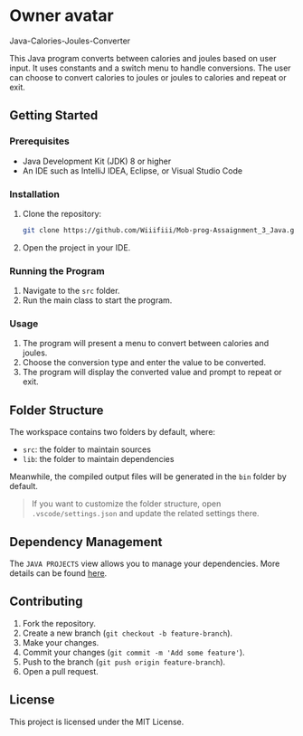 # Owner avatar
Java-Calories-Joules-Converter


This Java program converts between calories and joules based on user input. It uses constants and a switch menu to handle conversions. The user can choose to convert calories to joules or joules to calories and repeat or exit.

## Getting Started

### Prerequisites

- Java Development Kit (JDK) 8 or higher
- An IDE such as IntelliJ IDEA, Eclipse, or Visual Studio Code

### Installation

1. Clone the repository:
    ```bash
    git clone https://github.com/Wiiifiii/Mob-prog-Assaignment_3_Java.git
    ```
2. Open the project in your IDE.

### Running the Program

1. Navigate to the `src` folder.
2. Run the main class to start the program.

### Usage

1. The program will present a menu to convert between calories and joules.
2. Choose the conversion type and enter the value to be converted.
3. The program will display the converted value and prompt to repeat or exit.

## Folder Structure

The workspace contains two folders by default, where:

- `src`: the folder to maintain sources
- `lib`: the folder to maintain dependencies

Meanwhile, the compiled output files will be generated in the `bin` folder by default.

> If you want to customize the folder structure, open `.vscode/settings.json` and update the related settings there.

## Dependency Management

The `JAVA PROJECTS` view allows you to manage your dependencies. More details can be found [here](https://github.com/microsoft/vscode-java-dependency#manage-dependencies).

## Contributing

1. Fork the repository.
2. Create a new branch (`git checkout -b feature-branch`).
3. Make your changes.
4. Commit your changes (`git commit -m 'Add some feature'`).
5. Push to the branch (`git push origin feature-branch`).
6. Open a pull request.

## License

This project is licensed under the MIT License.
